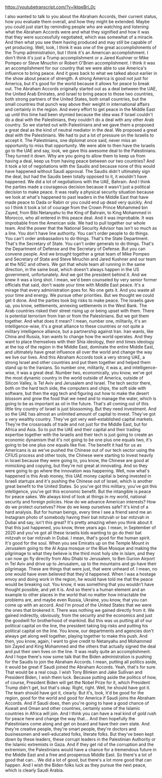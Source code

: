 https://youtubetranscript.com/?v=IktpeBrl_0c

 I also wanted to talk to you about the Abraham Accords, their current status, how you evaluate them overall, and how they might be extended. Maybe you could just start by reminding people who are watching and listening what the Abraham Accords were and what they signified and how it was that they were successfully negotiated, which was somewhat of a miracle. And then what you see them having produced and may still be capable of yet producing. Well, look, I think it was one of the great accomplishments of the Trump administration, but I think it's an American accomplishment. I don't think it's just a Trump accomplishment or a Jared Kushner or Mike Pompeo or Steve Mnuchin or Robert O'Brien accomplishment. I think it was an accomplishment for our country that we were able to use America's influence to bring peace. And it goes back to what we talked about earlier in the show about peace of strength. A strong America is good not just for America, but it's good for the world because it allows for peace to break out. The Abraham Accords originally started out as a deal between the UAE, the United Arab Emirates, and Israel to bring peace to those two countries, both strong partners of the United States, both small countries, but the small countries that punch way above their weight in international affairs and certainly in the region. And every effort to get peace in the Middle East up until this time had been stymied because the idea was if Israel couldn't do a deal with the Palestinians, they couldn't do a deal with any other Arab country. So we started out with Palestinians and we gave them a proposed a great deal as the kind of neutral mediator in the deal. We proposed a great deal with the Palestinians. We had to put a lot of pressure on the Israelis to accept it. The Palestinians, one diplomat once said, never miss an opportunity to miss that opportunity. We were able to then have the Israelis go to the UAE and say, look, we gave this awesome deal to the Palestinians. They turned it down. Why are you going to allow them to keep us from having a deal, keep us from having peace between our two countries? And it took a lot of negotiations with the Saudis and because none of this would have happened without Saudi approval. The Saudis didn't ultimately sign the deal, but had the Saudis been totally opposed to it, it wouldn't have happened. We did a lot of negotiations with the UAE, Bahrain. And I think the parties made a courageous decision because it wasn't just a political decision to make peace. It was really a physical security situation because we look at what's happened to past leaders in the Middle East that have made peace to Dada or Rabin or you could end up dead very quickly. And so I think it took a lot of courage from the Crown Prince Mohammed bin Zayed, from Bibi Netanyahu to the King of Bahrain, to King Mohammed in Morocco, who all entered in this peace deal. And it was improbable. It was improbable from the American side. We had to pull together our whole team. And the power that the National Security Advisor has isn't so much as a line. You don't have line authority. You can't order people to do things. You can't order ambassadors to do things. That's the State Department. That's the Secretary of State. You can't order generals to do things. That's the Department of Defense and the Secretary of Defense. But you can convene people. And we brought together a great team of Mike Pompeo and Secretary of State and Steve Mnuchin and Jared Kushner and our team at the NSC and others. We got that whole team all running in the same direction, in the same boat, which doesn't always happen in the US government, unfortunately. And we got the president behind it. And we knew it was a long shot. I mean, we'd been counseled by very senior former officials that said, don't waste your time with Middle East peace. It's a mirage that every administration goes for. No one gets it. And you waste all your time and energy. We pursue other priorities. But we thought we could get it done. And the parties took big risks to make peace. The Israelis gave up, you know, settlements, annexing settlements in the West Bank. The Arab countries risked their street rising up or being upset with them. There is potential terrorism from Iran or from the Palestinians. But we got them together. And what does it mean? I mean, number one, militarily, it's an intelligence-wise, it's a great alliance to these countries or not quite a military intelligence alliance, but a partnership against Iran. Iran wants, like China and Russia, Iran wants to change how the world operates. And they want to place themselves with their Shia ideology, their end times ideology at the top of the region in the Middle East, dominate the entire Middle East, and ultimately have great influence all over the world and change the way we live our lives. And this Abraham Accords took a very strong UAE, a strong Israel and other countries and put them together and helped them stand up to the Iranians. So number one, militarily, it was a, and intelligence-wise, it was a great deal. Number two, economically, you know, we've got the most dynamic country in the world outside of America, outside of Silicon Valley, is Tel Aviv and Jerusalem and Israel. The tech sector there, both on the hard tech side, the computers and chips, the soft side with software, but then the egg tech and figuring out how to make the desert blossom and grow the food that we need and to manage the water, which is going to be as important as oil in the future. That's all coming out of this little tiny country of Israel is just blossoming. But they need investment. And so the UAE has almost an unlimited amount of capital to invest. They've got a very wealthy country. They've got very well-established capital markets. They're the crossroads of trade and not just for the Middle East, but for Africa and Asia. So to put the UAE and their capital and their trading expertise together with the Israelis and their tech is just going to create an economic dynamism that it's not going to be one plus one equals two, it's going to be one plus one equals like five. The benefit it had for us as Americans is as we've pushed the Chinese out of our tech sector using the CFIUS process and other tools, the Chinese were starting to invest heavily in Israel because they were going to, you know, the Chinese are good at mimicking and copying, but they're not great at innovating. And so they were going to go where the innovation was happening. Well, now what's happened is this Arab money, this UAE money capital is being invested in Israeli startups and it's pushing the Chinese out of Israel, which is another great benefit to the United States. So you've got this military, you've got this intelligence, you've got this economic benefit. But the intangible is peace for peace sakes. We always kind of look at things in my world, national security and foreign policies. How do we advance American interests? How do we protect ourselves? How do we keep ourselves safe? It's kind of a hard analysis. But for human beings, every time I see a friend send me an Instagram photo of somebody having their bat mitzvah or bar mitzvah in Dubai and say, isn't this great? It's pretty amazing when you think about it that this just happened, you know, three years ago. I mean, in September of 2020 and you've got all these Israelis kids wanting to go do their bat mitzvah or bar mitzvah in Dubai. I mean, that's good for the human spirit. It's good for the soul. When you see Emiratis up on the Temple Mount in Jerusalem going to the Al Aqsa mosque or the Blue Mosque and making the pilgrimage to what they believe is the third most holy site in Islam, and they can now go fly directly from Abu Dhabi to Jerusalem, to Ben Gurion Airport in Tel Aviv and drive up to Jerusalem, up to the mountains and go have their pilgrimage. These are things that were just, that were unheard of. I mean, no one would have even believed that they'd happened. When I was a hostage envoy and doing work in the region, he would have told me that the peace would be breaking out. You know, it was something that you wouldn't have thought possible, and yet it is. And so there's a human element and an example to other places in the world that no matter how intractable the problems are, and maybe even Russia, Ukraine, you know, that you can come up with an accord. And I'm proud of the United States that we were the ones that brokered it. There was nothing we gained directly from it. We gained indirectly, obviously, from the security and the economics and just the goodwill for brotherhood of mankind. But this was us putting all of our political capital on the line, the president taking big risks and putting his political capital on the line. You know, our departments and agencies don't always get along well together, playing together to make this push. And then, you know, again, I want to give credit to Netanyahu and Mohammed bin Zayed and King Mohammed and the others that actually signed the deal and put their own lives on the line. It was really quite an accomplishment. And I hope there's now some talk that the Biden administration is pushing for the Saudis to join the Abraham Accords. I mean, putting all politics aside, it would be great if Saudi joined the Abraham Accords. Yeah, that's for sure. That would be a real coup. I wish Tony Blinken and Jake Sullivan and President Biden, I wish them luck. Because putting aside the politics of how, of course, President Biden will get the Nobel Prize for it, which President Trump didn't get, but that's okay. Right, right. Well, he should have got it. The team should have got it, clearly. But it's, look, it'd be good for the region, good for the world and good for America if Saudi joins the Abraham Accords. And if Saudi does, then you're going to have a good chance of Kuwait and Oman and other countries, certainly some of the Islamic countries in Africa will join. And I think you can have a real kind of gold rush for peace here and change the way that... And then hopefully the Palestinians come along and get on board and have their own state. And they're creative people, they're smart people, they're doctors and businessmen and well-educated folks, literate folks. But they've been kept down by these leaders, these corrupt leaders in the Palestinian Authority or the Islamic extremists in Gaza. And if they get rid of the corruption and the extremism, the Palestinians would have a chance for a tremendous future in the Middle East and a free and prosperous Middle East. So there's a lot of good that can... We did a lot of good, but there's a lot more good that can happen. And I wish the Biden folks luck as they pursue the next peace, which is clearly Saudi Arabia.